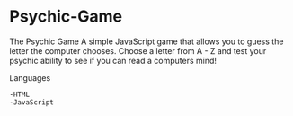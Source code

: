 # Psychic-Game

The Psychic Game A simple JavaScript game that allows you to guess the letter the computer chooses. Choose a letter from A - Z and test your psychic ability to see if you can read a computers mind!


Languages

	-HTML 
	-JavaScript
